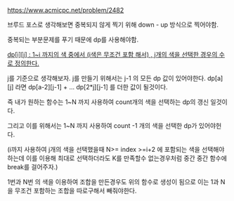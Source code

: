 https://www.acmicpc.net/problem/2482

브루드 포스로 생각해보면 중복되지 않게 찍기 위해 down - up 방식으로 찍어야함.

중복되는 부분문제를 푸기 때문에 dp를 사용해야함.

[dp[i][j] : 1~i 까지의 색 중에서 (i색은 무조건 포함 해서) , j개의 색을 선택한 경우의 수로 정의한다.]()

j를 기준으로 생각해보자.  j를 만들기 위해서는 j-1 의 모든 dp 값이 있어야한다.  dp[a][j] 라면 dp[a-2][j-1] + ...  dp[2\*j][j-1] 를 더한 값이 될것이다. 


즉 내가 원하는 함수는 1\~N 까지 사용하여 count개의 색을 선택하는 dp의 갱신 일것이다. 

그리고 이를 위해서는 1\~N 까지 사용하여 count -1 개의 색을 선택한 dp가 있어야헌다. 

(i까지 사용하여 j개의 색을 선택했을때  N>= index >=i+2 에 포함되는 색을 선택해야하는데 이를 이용해 최대로 선택하더라도 K를 만족할수 없는경우처럼 중간 중간 함수에 break를 걸어주자.)

1번과 N번 의 색을 이용하여 조합을 만든경우도 위의 함수로 생성이 됨으로 이는 1과 N을 무조건 포함하는 조합을 따로구해서 빼줘야한다. 
